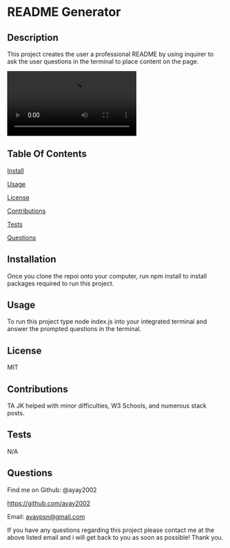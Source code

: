  
<h1>README Generator</h1>

<h2>Description</h2>
This project creates the user a professional README by using inquirer to ask the user questions in the terminal to place content on the page.

![VIDEO](./Walkthrough.mp4)

<h2>Table Of Contents</h2>

<a href='#install'>Install</a>

<a href='#usage'>Usage</a>

<a href ='#license'>License</a>

<a href ='#contributions'>Contributions</a>

<a href ='#tests'>Tests</a>

<a href='#questions'>Questions</a>


<h2 id='install'>Installation</h2>
Once you clone the repoi onto your computer, run npm install to install packages required to run this project.

<h2 id='usage'>Usage</h2>To run this project type node index.js into your integrated terminal and answer the prompted questions in the terminal.

<h2 id='license'>License</h2>MIT

<h2 id='contributions'>Contributions</h2>TA JK helped with minor difficulties, W3 Schools, and numerous stack posts.

<h2 id='tests'>Tests</h2>N/A

<h2 id='questions'>Questions</h2>

Find me on Github: @ayay2002

https://github.com/ayay2002

Email: ayaypsn@gmail.com

If you have any questions regarding this project please contact me at the above listed email and i will get back to you as soon as possible! Thank you.
